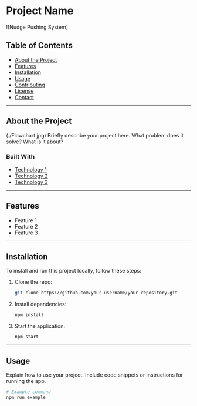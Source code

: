 # Project Name

![Nudge Pushing System]

## Table of Contents

- [About the Project](#about-the-project)
- [Features](#features)
- [Installation](#installation)
- [Usage](#usage)
- [Contributing](#contributing)
- [License](#license)
- [Contact](#contact)

---

## About the Project
(./Flowchart.jpg)
Briefly describe your project here. What problem does it solve? What is it about?

### Built With

- [Technology 1](https://example.com)
- [Technology 2](https://example.com)
- [Technology 3](https://example.com)

---

## Features

- Feature 1
- Feature 2
- Feature 3

---

## Installation

To install and run this project locally, follow these steps:

1. Clone the repo:
    ```bash
    git clone https://github.com/your-username/your-repository.git
    ```

2. Install dependencies:
    ```bash
    npm install
    ```

3. Start the application:
    ```bash
    npm start
    ```

---

## Usage

Explain how to use your project. Include code snippets or instructions for running the app.

```bash
# Example command
npm run example
